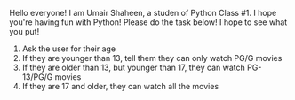 Hello everyone! I am Umair Shaheen, a studen of Python Class #1. I hope you're having fun with Python! Please do the task below! I hope to see what you put!
1. Ask the user for their age
2. If they are younger than 13, tell them they can only watch PG/G movies
3. If they are older than 13, but younger than 17, they can watch PG-13/PG/G movies
4. If they are 17 and older, they can watch all the movies
